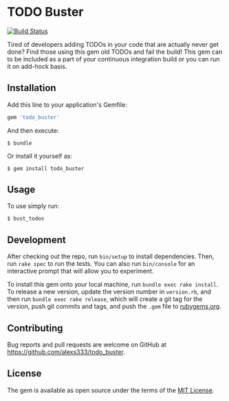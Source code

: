 # TODO Buster

[![Build Status](https://travis-ci.org/alexs333/todo_buster.svg?branch=master)](https://travis-ci.org/alexs333/todo_buster)

Tired of developers adding TODOs in your code that are actually never get done?  Find those using this gem old TODOs and fail the build! 
This gem can to be included as a part of your continuous integration build or you can run it on add-hock basis.

## Installation

Add this line to your application's Gemfile:

```ruby
gem 'todo_buster'
```

And then execute:

    $ bundle

Or install it yourself as:

    $ gem install todo_buster

## Usage

To use simply run:

    $ bust_todos

## Development

After checking out the repo, run `bin/setup` to install dependencies. Then, run `rake spec` to run the tests. You can also run `bin/console` for an interactive prompt that will allow you to experiment.

To install this gem onto your local machine, run `bundle exec rake install`. To release a new version, update the version number in `version.rb`, and then run `bundle exec rake release`, which will create a git tag for the version, push git commits and tags, and push the `.gem` file to [rubygems.org](https://rubygems.org).

## Contributing

Bug reports and pull requests are welcome on GitHub at https://github.com/alexs333/todo_buster.


## License

The gem is available as open source under the terms of the [MIT License](http://opensource.org/licenses/MIT).
